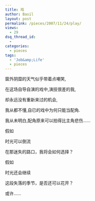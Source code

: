 ```yaml
---
title: 戏
author: Basil
layout: post
permalink: /pieces/2007/11/24/play/
views:
  - 29
dsq_thread_id:
  - 
categories:
  - pieces
tags:
  - 'Job&amp;Life'
  - pieces
---
```

窗外阴糜的天气似乎带着点嘲笑,

在这场自导自演的戏中,演技很差的我,

却永远没有重新来过的机会,

我从都不懂,自已的戏中为何只能当配角.

我从未明白,配角原来可以拍得比主角悲伤……

假如

时光可以倒流

在那迷失的路口，我将会如何选择？

假如

时光还会继续

这段失落的季节，是否还可以花开？

或许……